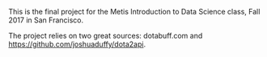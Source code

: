 This is the final project for the Metis Introduction to Data Science class, Fall 2017 in San Francisco.

The project relies on two great sources: dotabuff.com and https://github.com/joshuaduffy/dota2api.

